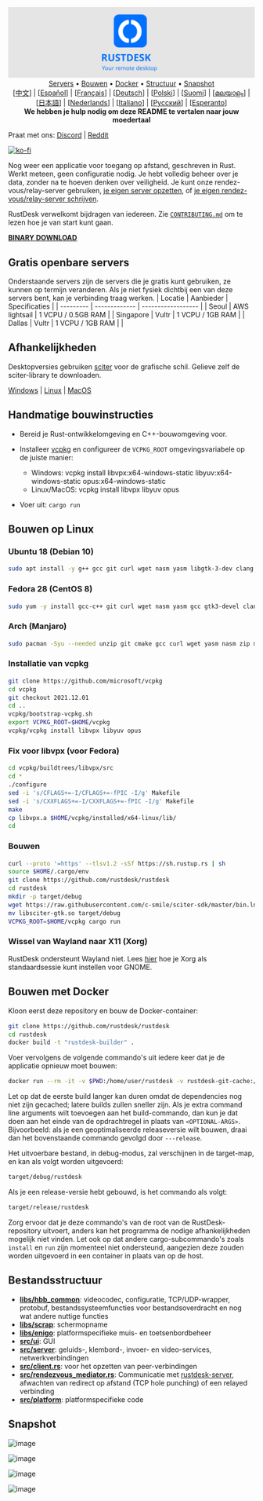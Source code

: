 <p align="center">
  <img src="logo-header.svg" alt="RustDesk - Jouw verbinding op afstand"><br>
  <a href="#free-public-servers">Servers</a> •
  <a href="#raw-steps-to-build">Bouwen</a> •
  <a href="#how-to-build-with-docker">Docker</a> •
  <a href="#file-structure">Structuur</a> •
  <a href="#snapshot">Snapshot</a><br>
  [<a href="README-ZH.md">中文</a>] | [<a href="README-ES.md">Español</a>] | [<a href="README-FR.md">Français</a>] | [<a href="README-DE.md">Deutsch</a>] | [<a href="README-PL.md">Polski</a>] | [<a href="README-FI.md">Suomi</a>] | [<a href="README-ML.md">മലയാളം</a>] | [<a href="README-JP.md">日本語</a>] | [<a href="README-NL.md">Nederlands</a>] | [<a href="README-IT.md">Italiano</a>] | [<a href="README-RU.md">Русский</a>] | [<a href="README-EO.md">Esperanto</a>]<br>
  <b>We hebben je hulp nodig om deze README te vertalen naar jouw moedertaal</b>
</p>

Praat met ons: [Discord](https://discord.gg/nDceKgxnkV) | [Reddit](https://www.reddit.com/r/rustdesk)

[![ko-fi](https://ko-fi.com/img/githubbutton_sm.svg)](https://ko-fi.com/I2I04VU09)

Nog weer een applicatie voor toegang op afstand, geschreven in Rust. Werkt meteen, geen configuratie nodig. Je hebt volledig beheer over je data, zonder na te hoeven denken over veiligheid. Je kunt onze rendez-vous/relay-server gebruiken, [je eigen server opzetten](https://rustdesk.com/blog/id-relay-set), of [je eigen rendez-vous/relay-server schrijven](https://github.com/rustdesk/rustdesk-server-demo).

RustDesk verwelkomt bijdragen van iedereen. Zie [`CONTRIBUTING.md`](CONTRIBUTING.md) om te lezen hoe je van start kunt gaan.

[**BINARY DOWNLOAD**](https://github.com/rustdesk/rustdesk/releases)

## Gratis openbare servers

Onderstaande servers zijn de servers die je gratis kunt gebruiken, ze kunnen op termijn veranderen. Als je niet fysiek dichtbij een van deze servers bent, kan je verbinding traag werken.
| Locatie | Aanbieder | Specificaties |
| --------- | ------------- | ------------------ |
| Seoul | AWS lightsail | 1 VCPU / 0.5GB RAM |
| Singapore | Vultr | 1 VCPU / 1GB RAM |
| Dallas | Vultr | 1 VCPU / 1GB RAM | |

## Afhankelijkheden

Desktopversies gebruiken [sciter](https://sciter.com/) voor de grafische schil. Gelieve zelf de sciter-library te downloaden.

[Windows](https://raw.githubusercontent.com/c-smile/sciter-sdk/master/bin.win/x64/sciter.dll) |
[Linux](https://raw.githubusercontent.com/c-smile/sciter-sdk/master/bin.lnx/x64/libsciter-gtk.so) |
[MacOS](https://raw.githubusercontent.com/c-smile/sciter-sdk/master/bin.osx/libsciter.dylib)

## Handmatige bouwinstructies

- Bereid je Rust-ontwikkelomgeving en C++-bouwomgeving voor.

- Installeer [vcpkg](https://github.com/microsoft/vcpkg) en configureer de `VCPKG_ROOT` omgevingsvariabele op de juiste manier:

  - Windows: vcpkg install libvpx:x64-windows-static libyuv:x64-windows-static opus:x64-windows-static
  - Linux/MacOS: vcpkg install libvpx libyuv opus

- Voer uit: `cargo run`

## Bouwen op Linux

### Ubuntu 18 (Debian 10)

```sh
sudo apt install -y g++ gcc git curl wget nasm yasm libgtk-3-dev clang libxcb-randr0-dev libxdo-dev libxfixes-dev libxcb-shape0-dev libxcb-xfixes0-dev libasound2-dev libpulse-dev cmake
```

### Fedora 28 (CentOS 8)

```sh
sudo yum -y install gcc-c++ git curl wget nasm yasm gcc gtk3-devel clang libxcb-devel libxdo-devel libXfixes-devel pulseaudio-libs-devel cmake alsa-lib-devel
```

### Arch (Manjaro)

```sh
sudo pacman -Syu --needed unzip git cmake gcc curl wget yasm nasm zip make pkg-config clang gtk3 xdotool libxcb libxfixes alsa-lib pulseaudio
```

### Installatie van vcpkg

```sh
git clone https://github.com/microsoft/vcpkg
cd vcpkg
git checkout 2021.12.01
cd ..
vcpkg/bootstrap-vcpkg.sh
export VCPKG_ROOT=$HOME/vcpkg
vcpkg/vcpkg install libvpx libyuv opus
```

### Fix voor libvpx (voor Fedora)

```sh
cd vcpkg/buildtrees/libvpx/src
cd *
./configure
sed -i 's/CFLAGS+=-I/CFLAGS+=-fPIC -I/g' Makefile
sed -i 's/CXXFLAGS+=-I/CXXFLAGS+=-fPIC -I/g' Makefile
make
cp libvpx.a $HOME/vcpkg/installed/x64-linux/lib/
cd
```

### Bouwen

```sh
curl --proto '=https' --tlsv1.2 -sSf https://sh.rustup.rs | sh
source $HOME/.cargo/env
git clone https://github.com/rustdesk/rustdesk
cd rustdesk
mkdir -p target/debug
wget https://raw.githubusercontent.com/c-smile/sciter-sdk/master/bin.lnx/x64/libsciter-gtk.so
mv libsciter-gtk.so target/debug
VCPKG_ROOT=$HOME/vcpkg cargo run
```

### Wissel van Wayland naar X11 (Xorg)

RustDesk ondersteunt Wayland niet. Lees [hier](https://docs.fedoraproject.org/en-US/quick-docs/configuring-xorg-as-default-gnome-session/) hoe je Xorg als standaardsessie kunt instellen voor GNOME.

## Bouwen met Docker

Kloon eerst deze repository en bouw de Docker-container:

```sh
git clone https://github.com/rustdesk/rustdesk
cd rustdesk
docker build -t "rustdesk-builder" .
```

Voer vervolgens de volgende commando's uit iedere keer dat je de applicatie opnieuw moet bouwen:

```sh
docker run --rm -it -v $PWD:/home/user/rustdesk -v rustdesk-git-cache:/home/user/.cargo/git -v rustdesk-registry-cache:/home/user/.cargo/registry -e PUID="$(id -u)" -e PGID="$(id -g)" rustdesk-builder
```

Let op dat de eerste build langer kan duren omdat de dependencies nog niet zijn gecached; latere builds zullen sneller zijn. Als je extra command line arguments wilt toevoegen aan het build-commando, dan kun je dat doen aan het einde van de opdrachtregel in plaats van `<OPTIONAL-ARGS>`. Bijvoorbeeld: als je een geoptimaliseerde releaseversie wilt bouwen, draai dan het bovenstaande commando gevolgd door `---release`.

Het uitvoerbare bestand, in debug-modus, zal verschijnen in de target-map, en kan als volgt worden uitgevoerd:

```sh
target/debug/rustdesk
```

Als je een release-versie hebt gebouwd, is het commando als volgt:

```sh
target/release/rustdesk
```

Zorg ervoor dat je deze commando's van de root van de RustDesk-repository uitvoert, anders kan het programma de nodige afhankelijkheden mogelijk niet vinden. Let ook op dat andere cargo-subcommando's zoals `install` en `run` zijn momenteel niet ondersteund, aangezien deze zouden worden uitgevoerd in een container in plaats van op de host.

## Bestandsstructuur

- **[libs/hbb_common](https://github.com/rustdesk/rustdesk/tree/master/libs/hbb_common)**: videocodec, configuratie, TCP/UDP-wrapper, protobuf, bestandssysteemfuncties voor bestandsoverdracht en nog wat andere nuttige functies
- **[libs/scrap](https://github.com/rustdesk/rustdesk/tree/master/libs/scrap)**: schermopname
- **[libs/enigo](https://github.com/rustdesk/rustdesk/tree/master/libs/enigo)**: platformspecifieke muis- en toetsenbordbeheer
- **[src/ui](https://github.com/rustdesk/rustdesk/tree/master/src/ui)**: GUI
- **[src/server](https://github.com/rustdesk/rustdesk/tree/master/src/server)**: geluids-, klembord-, invoer- en video-services, netwerkverbindingen
- **[src/client.rs](https://github.com/rustdesk/rustdesk/tree/master/src/client.rs)**: voor het opzetten van peer-verbindingen
- **[src/rendezvous_mediator.rs](https://github.com/rustdesk/rustdesk/tree/master/src/rendezvous_mediator.rs)**: Communicatie met [rustdesk-server](https://github.com/rustdesk/rustdesk-server), afwachten van redirect op afstand (TCP hole punching) of een relayed verbinding
- **[src/platform](https://github.com/rustdesk/rustdesk/tree/master/src/platform)**: platformspecifieke code

## Snapshot

![image](https://user-images.githubusercontent.com/71636191/113112362-ae4deb80-923b-11eb-957d-ff88daad4f06.png)

![image](https://user-images.githubusercontent.com/71636191/113112619-f705a480-923b-11eb-911d-97e984ef52b6.png)

![image](https://user-images.githubusercontent.com/71636191/113112857-3fbd5d80-923c-11eb-9836-768325faf906.png)

![image](https://user-images.githubusercontent.com/71636191/135385039-38fdbd72-379a-422d-b97f-33df71fb1cec.png)
